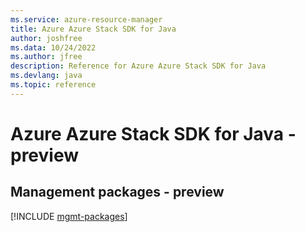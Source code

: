 ```yaml
---
ms.service: azure-resource-manager
title: Azure Azure Stack SDK for Java
author: joshfree
ms.data: 10/24/2022
ms.author: jfree
description: Reference for Azure Azure Stack SDK for Java
ms.devlang: java
ms.topic: reference
---
```

# Azure Azure Stack SDK for Java - preview

## Management packages - preview
[!INCLUDE [mgmt-packages](azure-stack-mgmt-index.md)]